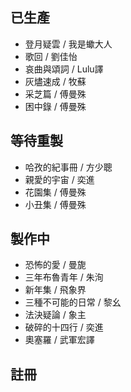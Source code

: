 ## 已生產

* 登月疑雲 / 我是蠍大人
* 歌回 / 劉佳怡
* 哀曲與頌詞 / Lulu譯
* 灰燼速成 / 牧蘇
* 采芝篇 / 傅曼殊
* 困中錄 / 傅曼殊

## 等待重製

* 哈孜的紀事冊 / 方少聰
* 親愛的宇宙 / 奕進
* 花園集 / 傅曼殊
* 小丑集 / 傅曼殊

## 製作中

* 恐怖的愛 / 曼旎
* 三年布魯青年 / 朱洵
* 新年集 / 飛象界
* 三種不可能的日常 / 黎幺
* 法決疑論 / 象主
* 破碎的十四行 / 奕進
* 奧塞羅 / 武軍宏譯

## 註冊
